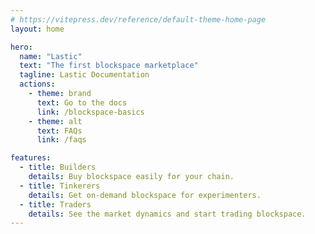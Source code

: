 ```yaml
---
# https://vitepress.dev/reference/default-theme-home-page
layout: home

hero:
  name: "Lastic"
  text: "The first blockspace marketplace"
  tagline: Lastic Documentation
  actions:
    - theme: brand
      text: Go to the docs
      link: /blockspace-basics
    - theme: alt
      text: FAQs
      link: /faqs

features:
  - title: Builders
    details: Buy blockspace easily for your chain.
  - title: Tinkerers
    details: Get on-demand blockspace for experimenters.
  - title: Traders
    details: See the market dynamics and start trading blockspace.
---
```


